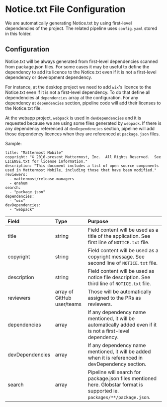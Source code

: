# Notice.txt File Configuration

We are automatically generating Notice.txt by using first-level dependencies of the project. The related pipeline uses `config.yaml` stored in this folder.


## Configuration

Notice.txt will be always generated from first-level dependencies scanned from package.json files. For some cases it may be useful to define 
the dependency to add its licence to the Notice.txt even if it is not a first-level dependency or development dependency.

For instance, at the desktop project we need to add `wix`'s licence to the Notice.txt even if it is not a first-level dependency. To do that define
all dependencies at `dependencies` array at the configuration. For any dependency at `dependencies` section, pipeline code will add their 
licenses to the Notice.txt file.

At the webapp project, `webpack` is used in `devDependencies` and it is requested because we are using some files generated by `webpack`. If there is any dependency 
referenced at `devDependencies` section, pipeline will add those dependency licences when they are referenced at `package.json` files.

Sample:

```
title: "Mattermost Mobile"
copyright: "© 2016-present Mattermost, Inc.  All Rights Reserved.  See LICENSE.txt for license information."
description: "This document includes a list of open source components used in Mattermost Mobile, including those that have been modified."
reviewers: 
  - mattermost/release-managers
  - enahum
search:
  - "package.json"
dependencies:
  - "wix"
devDependencies: 
  - "webpack"
```

| Field | Type   | Purpose |
| :--   | :--    | :--     |
| title | string | Field content will be used as a title of the application. See first line of `NOTICE.txt` file. |
| copyright | string | Field content will be used as a copyright message. See second line of `NOTICE.txt` file. |
| description | string | Field content will be used as notice file description. See third line of `NOTICE.txt` file. |
| reviewers | array of GitHub user/teams | Those will be automatically assigned to the PRs as reviewers. |
| dependencies | array | If any dependency name mentioned, it will be automatically added even if it is not a first-level dependency. |
| devDependencies | array | If any dependency name mentioned, it will be added when it is referenced in devDependency section. |
| search | array | Pipeline will search for package.json files mentioned here. Globstar format is supported ie. `packages/**/package.json`. |


